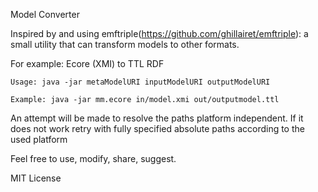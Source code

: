 Model Converter

Inspired by and using emftriple(https://github.com/ghillairet/emftriple): a small utility that can transform models to other formats.

For example: 
Ecore (XMI) to TTL RDF

```Usage: java -jar metaModelURI inputModelURI outputModelURI```

```Example: java -jar mm.ecore in/model.xmi out/outputmodel.ttl```

An attempt will be made to resolve the paths platform independent. If it does not work retry with fully specified absolute paths according to the used platform

Feel free to use, modify, share, suggest.

MIT License
